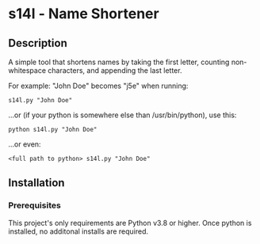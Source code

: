 # s14l - Name Shortener

## Description
A simple tool that shortens names by taking the first letter, counting non-whitespace characters, and appending the last letter.

For example: "John Doe" becomes "j5e" when running:
```
s14l.py "John Doe"
```
...or (if your python is somewhere else than /usr/bin/python), use this:

```
python s14l.py "John Doe"
```
...or even:
```
<full path to python> s14l.py "John Doe"
```

## Installation
### Prerequisites
This project's only requirements are Python v3.8 or higher.
Once python is installed, no additonal installs are required.